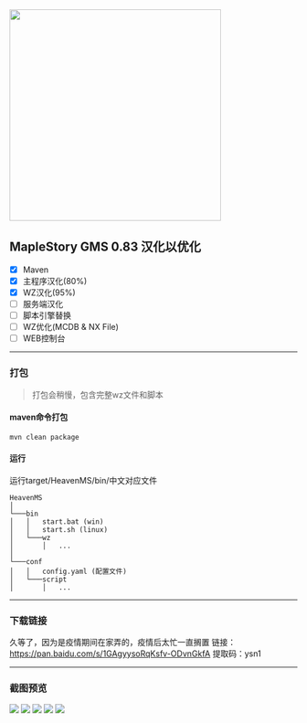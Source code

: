 ﻿<img src="https://heavenmssurveyhome.files.wordpress.com/2018/12/heavenmslogo.png"  width="370" height="auto">

## MapleStory GMS 0.83 汉化以优化

- [x] Maven
- [x] 主程序汉化(80%)
- [x] WZ汉化(95%)
- [ ] 服务端汉化
- [ ] 脚本引擎替换
- [ ] WZ优化(MCDB & NX File)
- [ ] WEB控制台
---
### 打包
> 打包会稍慢，包含完整wz文件和脚本
#### maven命令打包
```
mvn clean package
```

#### 运行
运行target/HeavenMS/bin/中文对应文件
```
HeavenMS
│   
└───bin
│   │   start.bat (win)
│   │   start.sh (linux)
│   └───wz
│       │   ...
│   
└───conf
│   │   config.yaml (配置文件)
│   └───script
│       │   ...
```



---
### 下载链接

  久等了，因为是疫情期间在家弄的，疫情后太忙一直搁置
  链接：https://pan.baidu.com/s/1GAgyysoRqKsfv-ODvnGkfA 
  提取码：ysn1

---
### 截图预览

<img src="http://s.pikadoll.cn/maplestory/2.png"  width="auto" height="auto">


<img src="http://s.pikadoll.cn/maplestory/1.png"  width="auto" height="auto">

<img src="http://s.pikadoll.cn/maplestory/5.png"  width="auto" height="auto">

<img src="http://s.pikadoll.cn/maplestory/4.png"  width="auto" height="auto">

<img src="http://s.pikadoll.cn/maplestory/3.png"  width="auto" height="auto">
